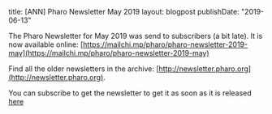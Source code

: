 title: [ANN] Pharo Newsletter May 2019layout: blogpostpublishDate: "2019-06-13"The Pharo Newsletter for May 2019 was send to subscribers \(a bit late\). It is now available online: [https://mailchi.mp/pharo/pharo-newsletter-2019-may](https://mailchi.mp/pharo/pharo-newsletter-2019-may)Find all the older newsletters in the archive: [http://newsletter.pharo.org](http://newsletter.pharo.org).You can subscribe to get the newsletter to get it as soon as it is released [here](https://us11.list-manage.com/subscribe?u=6f667565c2569234585a7be77&id=048680a940)